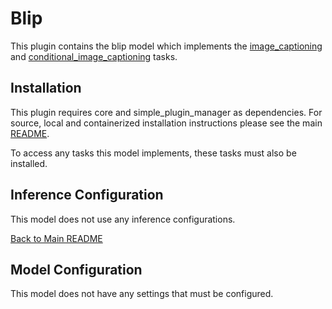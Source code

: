 # Blip
This plugin contains the blip model which implements the [image_captioning](../image_captioning/README.md) and [conditional_image_captioning](../conditional_image_captioning/README.md) tasks.

## Installation

This plugin requires core and simple_plugin_manager as dependencies. For source, local and containerized installation instructions please see the main [README](../../README.md).

To access any tasks this model implements, these tasks must also be installed.


## Inference Configuration

This model does not use any inference configurations.

[Back to Main README](../../README.md)

## Model Configuration

This model does not have any settings that must be configured.
